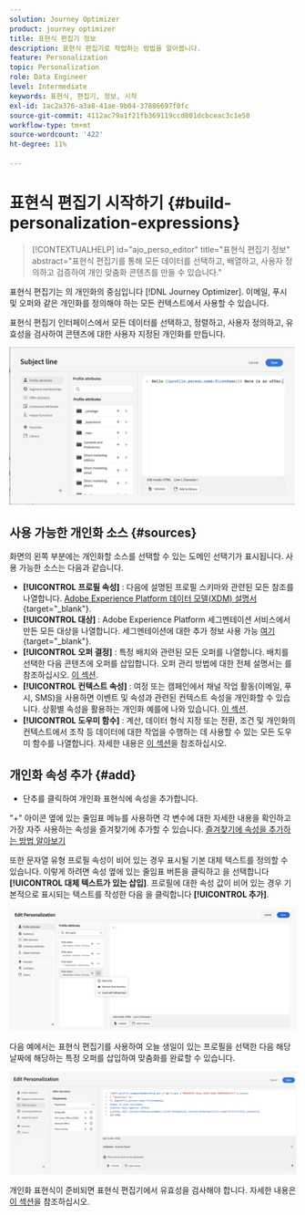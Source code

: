 ```yaml
---
solution: Journey Optimizer
product: journey optimizer
title: 표현식 편집기 정보
description: 표현식 편집기로 작업하는 방법을 알아봅니다.
feature: Personalization
topic: Personalization
role: Data Engineer
level: Intermediate
keywords: 표현식, 편집기, 정보, 시작
exl-id: 1ac2a376-a3a8-41ae-9b04-37886697f0fc
source-git-commit: 4112ac79a1f21fb369119ccd801dcbceac3c1e58
workflow-type: tm+mt
source-wordcount: '422'
ht-degree: 11%

---
```


# 표현식 편집기 시작하기 {#build-personalization-expressions}

>[!CONTEXTUALHELP]
>id="ajo_perso_editor"
>title="표현식 편집기 정보"
>abstract="표현식 편집기를 통해 모든 데이터를 선택하고, 배열하고, 사용자 정의하고 검증하여 개인 맞춤화 콘텐츠를 만들 수 있습니다."

표현식 편집기는 의 개인화의 중심입니다 [!DNL Journey Optimizer]. 이메일, 푸시 및 오퍼와 같은 개인화를 정의해야 하는 모든 컨텍스트에서 사용할 수 있습니다.

표현식 편집기 인터페이스에서 모든 데이터를 선택하고, 정렬하고, 사용자 정의하고, 유효성을 검사하여 콘텐츠에 대한 사용자 지정된 개인화를 만듭니다.

![](assets/perso_ee1.png)

## 사용 가능한 개인화 소스 {#sources}

화면의 왼쪽 부분에는 개인화할 소스를 선택할 수 있는 도메인 선택기가 표시됩니다. 사용 가능한 소스는 다음과 같습니다.

* **[!UICONTROL 프로필 속성]** : 다음에 설명된 프로필 스키마와 관련된 모든 참조를 나열합니다. [Adobe Experience Platform 데이터 모델(XDM) 설명서](https://experienceleague.adobe.com/docs/experience-platform/xdm/home.html?lang=ko-KR){target="_blank"}.
* **[!UICONTROL 대상]** : Adobe Experience Platform 세그멘테이션 서비스에서 만든 모든 대상을 나열합니다. 세그멘테이션에 대한 추가 정보 사용 가능 [여기](https://experienceleague.adobe.com/docs/experience-platform/segmentation/home.html?lang=ko){target="_blank"}.
* **[!UICONTROL 오퍼 결정]** : 특정 배치와 관련된 모든 오퍼를 나열합니다. 배치를 선택한 다음 콘텐츠에 오퍼를 삽입합니다. 오퍼 관리 방법에 대한 전체 설명서는 를 참조하십시오. [이 섹션](../offers/get-started/starting-offer-decisioning.md).
* **[!UICONTROL 컨텍스트 속성]** : 여정 또는 캠페인에서 채널 작업 활동(이메일, 푸시, SMS)을 사용하면 이벤트 및 속성과 관련된 컨텍스트 속성을 개인화할 수 있습니다. 상황별 속성을 활용하는 개인화 예를에 나와 있습니다. [이 섹션](personalization-use-case.md).
* **[!UICONTROL 도우미 함수]** : 계산, 데이터 형식 지정 또는 전환, 조건 및 개인화의 컨텍스트에서 조작 등 데이터에 대한 작업을 수행하는 데 사용할 수 있는 모든 도우미 함수를 나열합니다. 자세한 내용은 [이 섹션](functions/functions.md)을 참조하십시오.

## 개인화 속성 추가 {#add}

+ 단추를 클릭하여 개인화 표현식에 속성을 추가합니다.

&quot;+&quot; 아이콘 옆에 있는 줄임표 메뉴를 사용하면 각 변수에 대한 자세한 내용을 확인하고 가장 자주 사용하는 속성을 즐겨찾기에 추가할 수 있습니다. [즐겨찾기에 속성을 추가하는 방법 알아보기](personalization-favorites.md)

또한 문자열 유형 프로필 속성이 비어 있는 경우 표시될 기본 대체 텍스트를 정의할 수 있습니다. 이렇게 하려면 속성 옆에 있는 줄임표 버튼을 클릭하고 을 선택합니다 **[!UICONTROL 대체 텍스트가 있는 삽입]**. 프로필에 대한 속성 값이 비어 있는 경우 기본적으로 표시되는 텍스트를 작성한 다음 을 클릭합니다 **[!UICONTROL 추가]**.

![](assets/attribute-details.png)

다음 예에서는 표현식 편집기를 사용하여 오늘 생일이 있는 프로필을 선택한 다음 해당 날짜에 해당하는 특정 오퍼를 삽입하여 맞춤화를 완료할 수 있습니다.

![](assets/perso_ee2.png)

개인화 표현식이 준비되면 표현식 편집기에서 유효성을 검사해야 합니다. 자세한 내용은 [이 섹션](personalization-validation.md)을 참조하십시오.
